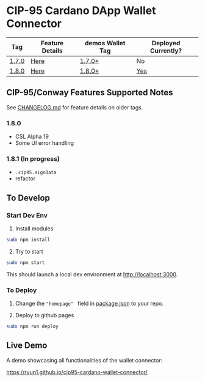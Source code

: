# CIP-95 Cardano DApp Wallet Connector

| Tag | Feature Details | demos Wallet Tag | Deployed Currently? |
| --- | --------------- |----------------- | ------------------- |
| [1.7.0](https://github.com/Ryun1/cip95-cardano-wallet-connector/releases/tag/1.7.0) | [Here](./CHANGELOG.md#170) | [1.7.0+](https://github.com/Ryun1/cip95-demos-wallet/tags) | No |
| [1.8.0](https://github.com/Ryun1/cip95-cardano-wallet-connector/releases/tag/1.8.0) | [Here](./CHANGELOG.md#180) | [1.8.0+](https://github.com/Ryun1/cip95-demos-wallet/tags) | [Yes](https://ryun1.github.io/cip95-cardano-wallet-connector/) |

## CIP-95/Conway Features Supported Notes

See [CHANGELOG.md](./CHANGELOG.md) for feature details on older tags.

### 1.8.0
- CSL Alpha 19
- Some UI error handling

### 1.8.1 (In progress)
- `.cip95.signData`
- refactor

## To Develop

### Start Dev Env

1. Install modules

```bash
sudo npm install
```

2. Try to start

```bash
sudo npm start
```

This should launch a local dev environment at [http://localhost:3000](http://localhost:3000).

### To Deploy

1. Change the `"homepage" ` field in [package.json](./package.json) to your repo.
   
2. Deploy to github pages
   
```bash
sudo npm run deploy
```

## Live Demo

A demo showcasing all functionalities of the wallet connector:

https://ryun1.github.io/cip95-cardano-wallet-connector/